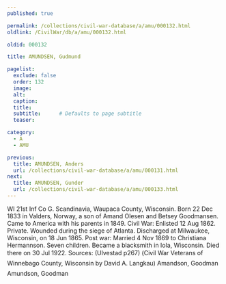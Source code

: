 ```yaml
---
published: true

permalink: /collections/civil-war-database/a/amu/000132.html
oldlink: /CivilWar/db/a/amu/000132.html

oldid: 000132

title: AMUNDSEN, Gudmund

pagelist:
  exclude: false
  order: 132
  image: 
  alt:
  caption:
  title:
  subtitle:      # Defaults to page subtitle
  teaser:

category: 
  - A 
  - AMU

previous:
  title: AMUNDSEN, Anders
  url: /collections/civil-war-database/a/amu/000131.html  
next:
  title: AMUNDSEN, Gunder
  url: /collections/civil-war-database/a/amu/000133.html   
---
```

WI 21st Inf Co G. Scandinavia, Waupaca County, Wisconsin. Born 22 Dec 1833 in Valders, Norway, a son of Amand Olesen and Betsey Goodmansen. Came to America with his parents in 1849. Civil War: Enlisted 12 Aug 1862. Private. Wounded during the siege of Atlanta. Discharged at Milwaukee, Wisconsin, on 18 Jun 1865. Post war: Married 4 Nov 1869 to Christiana Hermannson. Seven children. Became a blacksmith in Iola, Wisconsin. Died there on 30 Jul 1922. Sources: (Ulvestad p267) (&#147;Civil War Veterans of Winnebago County, Wisconsin&#148; by David A. Langkau) &#147;Amandson, Goodman&#148; &#147;Amundson, Goodman&#148;